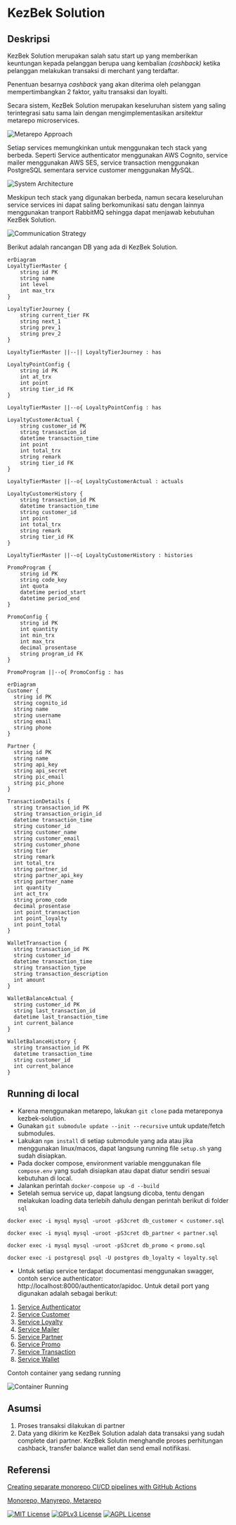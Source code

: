 # KezBek Solution
## Deskripsi
KezBek Solution merupakan salah satu start up yang memberikan keuntungan kepada pelanggan berupa uang kembalian _(cashback)_ ketika pelanggan melakukan transaksi di merchant yang terdaftar.

Penentuan besarnya _cashback_ yang akan diterima oleh pelanggan mempertimbangkan 2 faktor, yaitu transaksi dan loyalti. 

Secara sistem, KezBek Solution merupakan keseluruhan sistem yang saling terintegrasi satu sama lain dengan mengimplementasikan arsitektur metarepo microservices.

![Metarepo Approach](https://github.com/winanjuar/kezbek-solution/blob/main/documentation/metarepo.jpg?raw=true "Metarepo Approach")

Setiap services memungkinkan untuk menggunakan tech stack yang berbeda. Seperti Service authenticator menggunakan AWS Cognito, service mailer menggunakan AWS SES, service transaction menggunakan PostgreSQL sementara service customer menggunakan MySQL.

![System Architecture](https://github.com/winanjuar/kezbek-solution/blob/main/documentation/arsitektur.jpg?raw=true "System Architecture")

Meskipun tech stack yang digunakan berbeda, namun secara keseluruhan service services ini dapat saling berkomunikasi satu dengan lainnya menggunakan tranport RabbitMQ sehingga dapat menjawab kebutuhan KezBek Solution.

![Communication Strategy](https://github.com/winanjuar/kezbek-solution/blob/main/documentation/communication.jpg?raw=true "Communication Strategy")

Berikut adalah rancangan DB yang ada di KezBek Solution.


```mermaid
erDiagram
LoyaltyTierMaster {
    string id PK
    string name
    int level
    int max_trx
}

LoyaltyTierJourney {
    string current_tier FK
    string next_1
    string prev_1
    string prev_2
}

LoyaltyTierMaster ||--|| LoyaltyTierJourney : has

LoyaltyPointConfig {
    string id PK
    int at_trx
    int point
    string tier_id FK
}

LoyaltyTierMaster ||--o{ LoyaltyPointConfig : has

LoyaltyCustomerActual {
    string customer_id PK
    string transaction_id
    datetime transaction_time
    int point
    int total_trx
    string remark
    string tier_id FK
}

LoyaltyTierMaster ||--o{ LoyaltyCustomerActual : actuals

LoyaltyCustomerHistory {
    string transaction_id PK
    datetime transaction_time
    string customer_id
    int point
    int total_trx
    string remark
    string tier_id FK
}

LoyaltyTierMaster ||--o{ LoyaltyCustomerHistory : histories

PromoProgram {
    string id PK
    string code_key
    int quota
    datetime period_start
    datetime period_end
}

PromoConfig {
    string id PK
    int quantity
    int min_trx
    int max_trx
    decimal prosentase
    string program_id FK
}

PromoProgram ||--o{ PromoConfig : has
```
```mermaid
erDiagram
Customer {
  string id PK
  string cognito_id
  string name
  string username
  string email
  string phone
}

Partner {
  string id PK
  string name
  string api_key
  string api_secret
  string pic_email
  string pic_phone
}

TransactionDetails {
  string transaction_id PK
  string transaction_origin_id
  datetime transaction_time
  string customer_id
  string customer_name
  string customer_email
  string customer_phone
  string tier
  string remark
  int total_trx
  string partner_id
  string partner_api_key
  string partner_name
  int quantity
  int act_trx
  string promo_code
  decimal prosentase
  int point_transaction
  int point_loyalty
  int point_total
}

WalletTransaction {
  string transaction_id PK
  string customer_id
  datetime transaction_time
  string transaction_type
  string transaction_description
  int amount
}

WalletBalanceActual {
  string customer_id PK
  string last_transaction_id
  datetime last_transaction_time
  int current_balance
}

WalletBalanceHistory {
  string transaction_id PK
  datetime transaction_time 
  string customer_id
  int current_balance
}
```


## Running di local
- Karena menggunakan metarepo, lakukan `git clone` pada metareponya kezbek-solution.
- Gunakan `git submodule update --init --recursive` untuk update/fetch submodules.
- Lakukan `npm install` di setiap submodule yang ada atau jika menggunakan linux/macos, dapat langsung running file `setup.sh` yang sudah disiapkan.
- Pada docker compose, environment variable menggunakan file `compose.env` yang sudah disiapkan atau dapat diatur sendiri sesuai kebutuhan di local.
- Jalankan perintah `docker-compose up -d --build`
- Setelah semua service up, dapat langsung dicoba, tentu dengan melakukan loading data terlebih dahulu dengan perintah berikut di folder `sql`

`docker exec -i mysql mysql -uroot -pS3cret db_customer < customer.sql`

`docker exec -i mysql mysql -uroot -pS3cret db_partner < partner.sql`

`docker exec -i mysql mysql -uroot -pS3cret db_promo < promo.sql`

`docker exec -i postgresql psql -U postgres db_loyalty < loyalty.sql`

- Untuk setiap service terdapat documentasi menggunakan swagger, contoh service authenticator: http://localhost:8000/authenticator/apidoc. Untuk detail port yang digunakan adalah sebagai berikut:
1. [Service Authenticator](http://localhost:8000/authenticator/apidoc)
2. [Service Customer](http://localhost:8000/customer/apidoc)
3. [Service Loyalty](http://localhost:8000/loyalty/apidoc)
4. [Service Mailer](http://localhost:8000/mailer/apidoc)
5. [Service Partner](http://localhost:8000/partner/apidoc)
6. [Service Promo](http://localhost:8000/promo/apidoc)
7. [Service Transaction](http://localhost:8000/transaction/apidoc)
8. [Service Wallet](http://localhost:8000/wallet/apidoc)

Contoh container yang sedang running

![Container Running](https://github.com/winanjuar/kezbek-solution/blob/main/documentation/container.jpg?raw=true "Container Running")

## Asumsi
1. Proses transaksi dilakukan di partner
2. Data yang dikirim ke KezBek Solution adalah data transaksi yang sudah complete dari partner. KezBek Solutin menghandle proses perhitungan cashback, transfer balance wallet dan send email notifikasi.

## Referensi

[Creating separate monorepo CI/CD pipelines with GitHub Actions](https://blog.logrocket.com/creating-separate-monorepo-ci-cd-pipelines-github-actions/)

[Monorepo, Manyrepo, Metarepo](https://notes.burke.libbey.me/metarepo/)

[![MIT License](https://img.shields.io/badge/License-MIT-green.svg)](https://choosealicense.com/licenses/mit/)
[![GPLv3 License](https://img.shields.io/badge/License-GPL%20v3-yellow.svg)](https://opensource.org/licenses/)
[![AGPL License](https://img.shields.io/badge/license-AGPL-blue.svg)](http://www.gnu.org/licenses/agpl-3.0)
